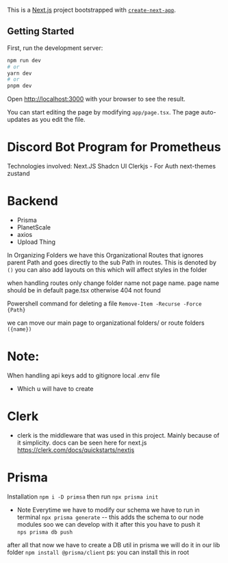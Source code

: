 This is a [Next.js](https://nextjs.org/) project bootstrapped with [`create-next-app`](https://github.com/vercel/next.js/tree/canary/packages/create-next-app).

## Getting Started

First, run the development server:

```bash
npm run dev
# or
yarn dev
# or
pnpm dev
```

Open [http://localhost:3000](http://localhost:3000) with your browser to see the result.

You can start editing the page by modifying `app/page.tsx`. The page auto-updates as you edit the file.
# Discord Bot Program for Prometheus 

Technologies involved:
Next.JS
Shadcn UI 
Clerkjs - For Auth
next-themes
zustand
# Backend
- Prisma
- PlanetScale
- axios 
- Upload Thing


In Organizing Folders we have this Organizational Routes that ignores parent Path and goes directly to the sub Path in routes. This is denoted by `()` you can also add layouts on this which will affect styles in the folder  

when handling routes only change folder name not page name. page name should be in default page.tsx otherwise 404 not found


Powershell command for deleting a file  `Remove-Item -Recurse -Force {Path}`



we can move our main page to organizational folders/ or route folders  `({name})`



# Note: 
When handling api keys add to gitignore local .env file  

- Which u will have to create


# Clerk 
- clerk is the middleware that was used in this project. Mainly because of it simplicity. 
docs can be seen here for next.js 
https://clerk.com/docs/quickstarts/nextjs



# Prisma 
Installation `npm i -D primsa`
then run `npx prisma init`

- Note Everytime we have to modify our schema we have to run in terminal 
`npx prisma generate` --  this adds the schema to our node modules soo we can develop with it 
after this you have to push it  
`nps prisma db push`

after all that now we have to create a DB util in prisma  we will do it in our lib folder
`npm install @prisma/client` ps: you can install this in root 


